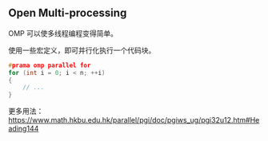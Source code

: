 ## Open Multi-processing

OMP 可以使多线程编程变得简单。

使用一些宏定义，即可并行化执行一个代码块。

```cpp
#prama omp parallel for
for (int i = 0; i < n; ++i)
{
    // ...
}
```

更多用法：https://www.math.hkbu.edu.hk/parallel/pgi/doc/pgiws_ug/pgi32u12.htm#Heading144
